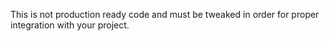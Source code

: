 This is not production ready code and must be tweaked in order for proper integration with your project.
